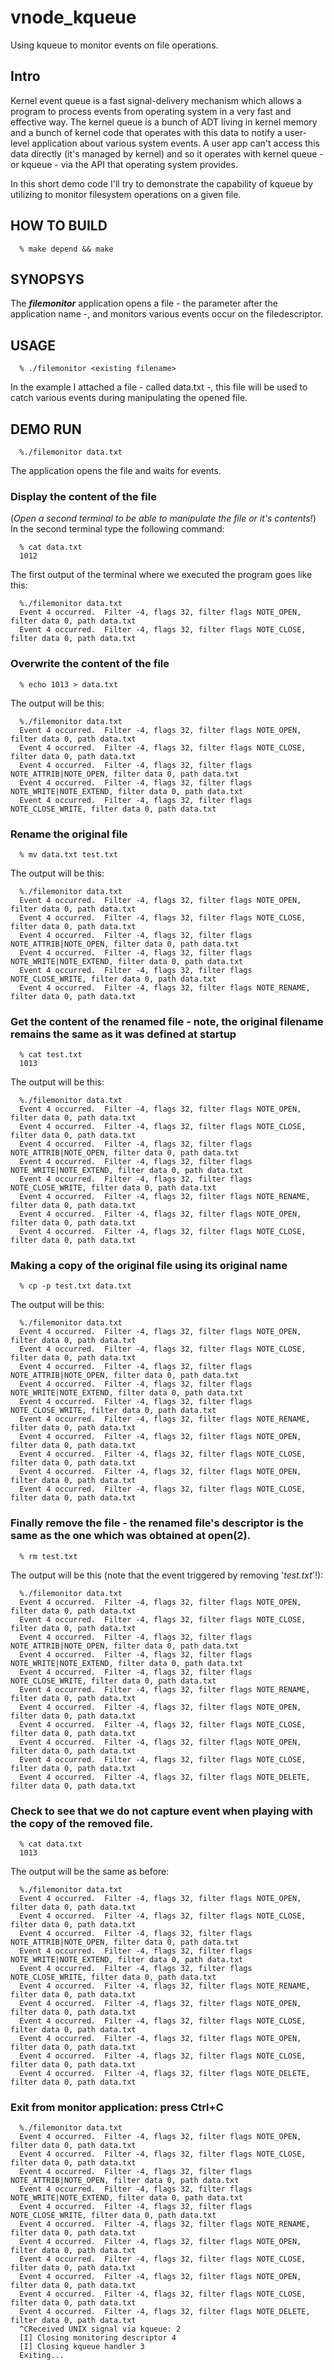 # vnode_kqueue
Using kqueue to monitor events on file operations.
## Intro
Kernel event queue is a fast signal-delivery mechanism which allows a program to process events from operating system in a very fast and effective way. The kernel queue is a bunch of ADT living in kernel memory and a bunch of kernel code that operates with this data to notify a user-level application about various system events. A user app can't access this data directly (it's managed by kernel) and so it operates with kernel queue - or kqueue - via the API that operating system provides. 

In this short demo code I'll try to demonstrate the capability of kqueue by utilizing to monitor filesystem operations on a given file.

## HOW TO BUILD
```
  % make depend && make 
```

## SYNOPSYS
The ***filemonitor*** application opens a file - the parameter after the application name -, and monitors various events occur on the filedescriptor.

## USAGE
```
  % ./filemonitor <existing filename>
```
In the example I attached a file - called data.txt -, this file will be used to catch various events during manipulating the opened file.
## DEMO RUN
```
  %./filemonitor data.txt

```
The application opens the file and waits for events.
### Display the content of the file
(*Open a second terminal to be able to manipulate the file or it's contents!*)
In the second terminal type the following command:
```
  % cat data.txt
  1012
```
The first output of the terminal where we executed the program goes like this:
```
  %./filemonitor data.txt
  Event 4 occurred.  Filter -4, flags 32, filter flags NOTE_OPEN, filter data 0, path data.txt
  Event 4 occurred.  Filter -4, flags 32, filter flags NOTE_CLOSE, filter data 0, path data.txt
```
### Overwrite the content of the file
```
  % echo 1013 > data.txt
```
The output will be this:
```
  %./filemonitor data.txt
  Event 4 occurred.  Filter -4, flags 32, filter flags NOTE_OPEN, filter data 0, path data.txt
  Event 4 occurred.  Filter -4, flags 32, filter flags NOTE_CLOSE, filter data 0, path data.txt
  Event 4 occurred.  Filter -4, flags 32, filter flags NOTE_ATTRIB|NOTE_OPEN, filter data 0, path data.txt
  Event 4 occurred.  Filter -4, flags 32, filter flags NOTE_WRITE|NOTE_EXTEND, filter data 0, path data.txt
  Event 4 occurred.  Filter -4, flags 32, filter flags NOTE_CLOSE_WRITE, filter data 0, path data.txt
```
### Rename the original file
```
  % mv data.txt test.txt
```
The output will be this:
```
  %./filemonitor data.txt
  Event 4 occurred.  Filter -4, flags 32, filter flags NOTE_OPEN, filter data 0, path data.txt
  Event 4 occurred.  Filter -4, flags 32, filter flags NOTE_CLOSE, filter data 0, path data.txt
  Event 4 occurred.  Filter -4, flags 32, filter flags NOTE_ATTRIB|NOTE_OPEN, filter data 0, path data.txt
  Event 4 occurred.  Filter -4, flags 32, filter flags NOTE_WRITE|NOTE_EXTEND, filter data 0, path data.txt
  Event 4 occurred.  Filter -4, flags 32, filter flags NOTE_CLOSE_WRITE, filter data 0, path data.txt
  Event 4 occurred.  Filter -4, flags 32, filter flags NOTE_RENAME, filter data 0, path data.txt
```
### Get the content of the renamed file - note, the original filename remains the same as it was defined at startup
```
  % cat test.txt
  1013
```
The output will be this:
```
  %./filemonitor data.txt
  Event 4 occurred.  Filter -4, flags 32, filter flags NOTE_OPEN, filter data 0, path data.txt
  Event 4 occurred.  Filter -4, flags 32, filter flags NOTE_CLOSE, filter data 0, path data.txt
  Event 4 occurred.  Filter -4, flags 32, filter flags NOTE_ATTRIB|NOTE_OPEN, filter data 0, path data.txt
  Event 4 occurred.  Filter -4, flags 32, filter flags NOTE_WRITE|NOTE_EXTEND, filter data 0, path data.txt
  Event 4 occurred.  Filter -4, flags 32, filter flags NOTE_CLOSE_WRITE, filter data 0, path data.txt
  Event 4 occurred.  Filter -4, flags 32, filter flags NOTE_RENAME, filter data 0, path data.txt
  Event 4 occurred.  Filter -4, flags 32, filter flags NOTE_OPEN, filter data 0, path data.txt
  Event 4 occurred.  Filter -4, flags 32, filter flags NOTE_CLOSE, filter data 0, path data.txt
```
### Making a copy of the original file using its original name
```
  % cp -p test.txt data.txt
```
The output will be this:
```
  %./filemonitor data.txt
  Event 4 occurred.  Filter -4, flags 32, filter flags NOTE_OPEN, filter data 0, path data.txt
  Event 4 occurred.  Filter -4, flags 32, filter flags NOTE_CLOSE, filter data 0, path data.txt
  Event 4 occurred.  Filter -4, flags 32, filter flags NOTE_ATTRIB|NOTE_OPEN, filter data 0, path data.txt
  Event 4 occurred.  Filter -4, flags 32, filter flags NOTE_WRITE|NOTE_EXTEND, filter data 0, path data.txt
  Event 4 occurred.  Filter -4, flags 32, filter flags NOTE_CLOSE_WRITE, filter data 0, path data.txt
  Event 4 occurred.  Filter -4, flags 32, filter flags NOTE_RENAME, filter data 0, path data.txt
  Event 4 occurred.  Filter -4, flags 32, filter flags NOTE_OPEN, filter data 0, path data.txt
  Event 4 occurred.  Filter -4, flags 32, filter flags NOTE_CLOSE, filter data 0, path data.txt
  Event 4 occurred.  Filter -4, flags 32, filter flags NOTE_OPEN, filter data 0, path data.txt
  Event 4 occurred.  Filter -4, flags 32, filter flags NOTE_CLOSE, filter data 0, path data.txt
```
### Finally remove the file - the renamed file's descriptor is the same as the one which was obtained at open(2).
```
  % rm test.txt
```
The output will be this (note that the event triggered by removing '*test.txt*'!):
```
  %./filemonitor data.txt
  Event 4 occurred.  Filter -4, flags 32, filter flags NOTE_OPEN, filter data 0, path data.txt
  Event 4 occurred.  Filter -4, flags 32, filter flags NOTE_CLOSE, filter data 0, path data.txt
  Event 4 occurred.  Filter -4, flags 32, filter flags NOTE_ATTRIB|NOTE_OPEN, filter data 0, path data.txt
  Event 4 occurred.  Filter -4, flags 32, filter flags NOTE_WRITE|NOTE_EXTEND, filter data 0, path data.txt
  Event 4 occurred.  Filter -4, flags 32, filter flags NOTE_CLOSE_WRITE, filter data 0, path data.txt
  Event 4 occurred.  Filter -4, flags 32, filter flags NOTE_RENAME, filter data 0, path data.txt
  Event 4 occurred.  Filter -4, flags 32, filter flags NOTE_OPEN, filter data 0, path data.txt
  Event 4 occurred.  Filter -4, flags 32, filter flags NOTE_CLOSE, filter data 0, path data.txt
  Event 4 occurred.  Filter -4, flags 32, filter flags NOTE_OPEN, filter data 0, path data.txt
  Event 4 occurred.  Filter -4, flags 32, filter flags NOTE_CLOSE, filter data 0, path data.txt
  Event 4 occurred.  Filter -4, flags 32, filter flags NOTE_DELETE, filter data 0, path data.txt
```
### Check to see that we do not capture event when playing with the copy of the removed file.
```
  % cat data.txt
  1013
```
The output will be the same as before:
```
  %./filemonitor data.txt
  Event 4 occurred.  Filter -4, flags 32, filter flags NOTE_OPEN, filter data 0, path data.txt
  Event 4 occurred.  Filter -4, flags 32, filter flags NOTE_CLOSE, filter data 0, path data.txt
  Event 4 occurred.  Filter -4, flags 32, filter flags NOTE_ATTRIB|NOTE_OPEN, filter data 0, path data.txt
  Event 4 occurred.  Filter -4, flags 32, filter flags NOTE_WRITE|NOTE_EXTEND, filter data 0, path data.txt
  Event 4 occurred.  Filter -4, flags 32, filter flags NOTE_CLOSE_WRITE, filter data 0, path data.txt
  Event 4 occurred.  Filter -4, flags 32, filter flags NOTE_RENAME, filter data 0, path data.txt
  Event 4 occurred.  Filter -4, flags 32, filter flags NOTE_OPEN, filter data 0, path data.txt
  Event 4 occurred.  Filter -4, flags 32, filter flags NOTE_CLOSE, filter data 0, path data.txt
  Event 4 occurred.  Filter -4, flags 32, filter flags NOTE_OPEN, filter data 0, path data.txt
  Event 4 occurred.  Filter -4, flags 32, filter flags NOTE_CLOSE, filter data 0, path data.txt
  Event 4 occurred.  Filter -4, flags 32, filter flags NOTE_DELETE, filter data 0, path data.txt
```
### Exit from monitor application: press Ctrl+C
```
  %./filemonitor data.txt
  Event 4 occurred.  Filter -4, flags 32, filter flags NOTE_OPEN, filter data 0, path data.txt
  Event 4 occurred.  Filter -4, flags 32, filter flags NOTE_CLOSE, filter data 0, path data.txt
  Event 4 occurred.  Filter -4, flags 32, filter flags NOTE_ATTRIB|NOTE_OPEN, filter data 0, path data.txt
  Event 4 occurred.  Filter -4, flags 32, filter flags NOTE_WRITE|NOTE_EXTEND, filter data 0, path data.txt
  Event 4 occurred.  Filter -4, flags 32, filter flags NOTE_CLOSE_WRITE, filter data 0, path data.txt
  Event 4 occurred.  Filter -4, flags 32, filter flags NOTE_RENAME, filter data 0, path data.txt
  Event 4 occurred.  Filter -4, flags 32, filter flags NOTE_OPEN, filter data 0, path data.txt
  Event 4 occurred.  Filter -4, flags 32, filter flags NOTE_CLOSE, filter data 0, path data.txt
  Event 4 occurred.  Filter -4, flags 32, filter flags NOTE_OPEN, filter data 0, path data.txt
  Event 4 occurred.  Filter -4, flags 32, filter flags NOTE_CLOSE, filter data 0, path data.txt
  Event 4 occurred.  Filter -4, flags 32, filter flags NOTE_DELETE, filter data 0, path data.txt
  ^CReceived UNIX signal via kqueue: 2
  [I] Closing monitoring descriptor 4
  [I] Closing kqueue handler 3
  Exiting...
```

